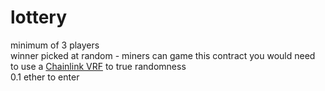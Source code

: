 # lottery
  
minimum of 3 players  
winner picked at random - miners can game this contract you would need to use a [Chainlink VRF](https://docs.chain.link/docs/get-a-random-number/) to true randomness  
0.1 ether to enter  
